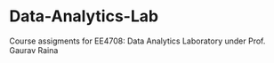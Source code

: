 # Data-Analytics-Lab
Course assigments for EE4708: Data Analytics Laboratory under Prof. Gaurav Raina
